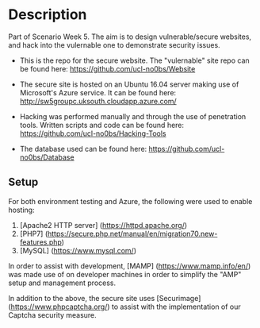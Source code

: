 # Description

Part of Scenario Week 5. The aim is to design vulnerable/secure websites, and hack into the vulernable one to demonstrate security issues.

* This is the repo for the secure website. The "vulernable" site repo can be found here: https://github.com/ucl-no0bs/Website

* The secure site is hosted on an Ubuntu 16.04 server making use of Microsoft's Azure service. It can be found here: http://sw5groupc.uksouth.cloudapp.azure.com/

* Hacking was performed manually and through the use of penetration tools. Written scripts and code can be found here: https://github.com/ucl-no0bs/Hacking-Tools

* The database used can be found here: https://github.com/ucl-no0bs/Database


## Setup

For both environment testing and Azure, the following were used to enable hosting:

1. [Apache2 HTTP server] (https://httpd.apache.org/)
2. [PHP7] (https://secure.php.net/manual/en/migration70.new-features.php)
3. [MySQL] (https://www.mysql.com/)

In order to assist with development, [MAMP] (https://www.mamp.info/en/) was made use of on developer machines in order to simplify the "AMP" setup and management process.

In addition to the above, the secure site uses [Securimage] (https://www.phpcaptcha.org/) to assist with the implementation of our Captcha security measure.
